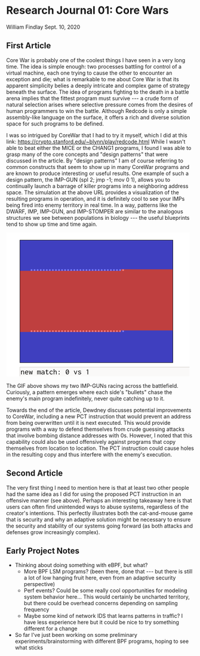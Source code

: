 # Research Journal 01: Core Wars

William Findlay
Sept. 10, 2020

<!--
# The Basic Idea

- processes battle each other for control of time-sharing virtual machine (running the Redcode instruction set -> custom assembly language written for CoreWar)
- each process is trying to win by killing the other
    - the win condition: force the opposing program to try to execute a non-executable "instruction" (i.e. a value in the data segment)
- processes take turns, each executing one instruction at a time

# Random Thoughts

- the PCT instruction is being proposed as a defensive technique, but I think it could also be used offensively against programs like Raidar (after reading the second article, it seems like others had the same idea! cool.)
- for example, PCT could be used to prevent such programs from properly creating their pickets, or from properly replicating themselves when they sense danger
- this is absolutely hilarious: "I abandoned this line of work after one production run in which a sterile mutant ate and killed the only fertile creature in the universe."
- interesting how many attacks and defenses have survived in one form or another from the early descriptions in the second article
    - also interesting to see how much more damage these attacks could do back when systems had basically no protection
    - for example Apple II had no private address spaces or user/kernelspace separation, so a worm could just wipe the entire DOS
-->

## First Article

Core War is probably one of the coolest things I have seen in a very long time.
The idea is simple enough: two processes battling for control of a virtual
machine, each one trying to cause the other to encounter an exception and die;
what is remarkable to me about Core War is that its apparent simplicity belies
a deeply intricate and complex game of strategy beneath the surface. The idea of
programs fighting to the death in a battle arena implies that the fittest
program must survive --- a crude form of natural selection arises where
selective pressure comes from the desires of human programmers to win the
battle. Although Redcode is only a simple assembly-like language on the surface,
it offers a rich and diverse solution space for such programs to be defined.

I was so intrigued by CoreWar that I had to try it myself, which I did at this
link: https://crypto.stanford.edu/~blynn/play/redcode.html While I wasn't able
to beat either the MICE or the CHANG1 programs, I found I was able to grasp many
of the core concepts and "design patterns" that were discussed in the article.
By "design patterns" I am of course referring to common constructs that seem to
show up in many CoreWar programs and are known to produce interesting or useful
results. One example of such a design pattern, the IMP-GUN (spl 2; jmp -1; mov
0 1), allows you to continually launch a barrage of killer programs into
a neighboring address space. The simulation at the above URL provides
a visualization of the resulting programs in operation, and it is definitely
cool to see your IMPs being fired into enemy territory in real time. In a way,
patterns like the DWARF, IMP, IMP-GUN, and IMP-STOMPER are similar to the
analogous structures we see between populations in biology --- the useful
blueprints tend to show up time and time again.

![My two IMP-GUNs racing across the address space.](./figs/imp-guns.gif "IMP-GUNs")

The GIF above shows my two IMP-GUNs racing across the battlefield. Curiously,
a pattern emerges where each side's "bullets" chase the enemy's main program
indefinitely, never quite catching up to it.

Towards the end of the article, Dewdney discusses potential improvements to
CoreWar, including a new PCT instruction that would prevent an address from
being overwritten until it is next executed. This would provide programs with
a way to defend themselves from crude guessing attacks that involve bombing
distance addresses with 0s. However, I noted that this capability could also be
used offensively against programs that copy themselves from location to
location. The PCT instruction could cause holes in the resulting copy and thus
interfere with the enemy's execution.

## Second Article

The very first thing I need to mention here is that at least two other people
had the same idea as I did for using the proposed PCT instruction in an
offensive manner (see above). Perhaps an interesting takeaway here is that users
can often find unintended ways to abuse systems, regardless of the creator's
intentions. This perfectly illustrates both the cat-and-mouse game that is
security and why an adaptive solution might be necessary to ensure the security
and stability of our systems going forward (as both attacks and defenses grow
increasingly complex).

## Early Project Notes

- Thinking about doing something with eBPF, but what?
    - More BPF LSM programs? (been there, done that --- but there is still a lot of low hanging fruit here, even from an adaptive security perspective)
    - Perf events? Could be some really cool opportunities for modeling system behavior here... This would certainly be uncharted  territory, but there could be overhead concerns depending on sampling frequency
    - Maybe some kind of network IDS that learns patterns in traffic? I have less experience here but it could be nice to try something different for a change
- So far I've just been working on some preliminary experiments/brainstorming with different BPF programs, hoping to see what sticks
